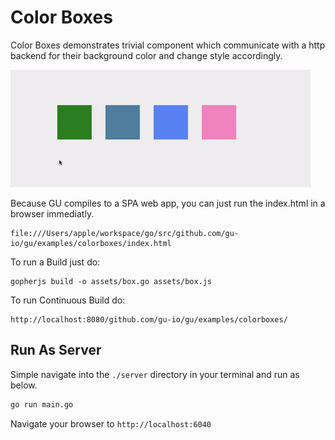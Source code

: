 # Color Boxes
Color Boxes demonstrates trivial component which communicate with a http backend
for their background color and change style accordingly.

![Image of Example](./boxes.gif)

Because GU compiles to a SPA web app, you can just run the index.html in a browser immediatly.

````
file:///Users/apple/workspace/go/src/github.com/gu-io/gu/examples/colorboxes/index.html
````


To run a Build just do:

````
gopherjs build -o assets/box.go assets/box.js
````

To run Continuous Build do:

````
http://localhost:8080/github.com/gu-io/gu/examples/colorboxes/
````


## Run As Server
Simple navigate into the `./server` directory in your terminal and run as below.

```bash
go run main.go
```

Navigate your browser to `http://localhost:6040`
